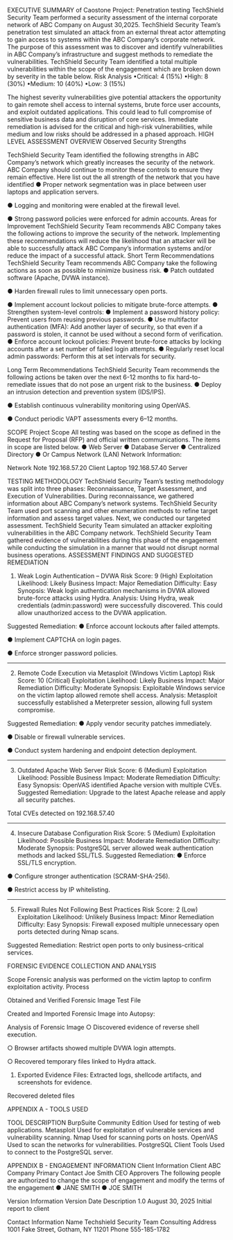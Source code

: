 EXECUTIVE SUMMARY of Caostone Project: Penetration testing
TechShield Security Team performed a security assessment of the internal corporate network of ABC Company on August 30,2025. TechShield Security Team’s penetration test simulated an attack from an external threat actor attempting to gain access to systems within the ABC Company’s corporate network. The purpose of this assessment was to discover and identify vulnerabilities in ABC Company’s infrastructure and suggest methods to remediate the vulnerabilities. TechShield Security Team identified a total multiple vulnerabilities within the scope of the engagement which are broken down by severity in the table below.
Risk Analysis
•Critical: 4 (15%)
•High: 8 (30%)
•Medium: 10 (40%)
•Low: 3 (15%)


The highest severity vulnerabilities give potential attackers the opportunity to gain remote shell access to internal systems, brute force user accounts, and exploit outdated applications. This could lead to full compromise of sensitive business data and disruption of core services.
Immediate remediation is advised for the critical and high-risk vulnerabilities, while medium and low risks should be addressed in a phased approach.
HIGH LEVEL ASSESSMENT OVERVIEW
Observed Security Strengths

TechShield Security Team identified the following strengths in ABC Company’s network which greatly increases the security of the network. ABC Company should continue to monitor these controls to ensure they remain effective.
Here list out the all strength of the network that you have identified 
●	Proper network segmentation was in place between user laptops and application servers.

●	Logging and monitoring were enabled at the firewall level.

●	Strong password policies were enforced for admin accounts.
Areas for Improvement
TechShield Security Team recommends ABC Company takes the following actions to improve the security of the network. Implementing these recommendations will reduce the likelihood that an attacker will be able to successfully attack ABC Company’s information systems and/or reduce the impact of a successful attack.
Short Term Recommendations 
TechShield Security Team recommends ABC Company take the following actions as soon as possible to minimize business risk. 
●	Patch outdated software (Apache, DVWA instance).

●	Harden firewall rules to limit unnecessary open ports.

●	Implement account lockout policies to mitigate brute-force attempts.
●	Strengthen system-level controls:
●	Implement a password history policy: Prevent users from reusing previous passwords.
●	Use multifactor authentication (MFA): Add another layer of security, so that even if a password is stolen, it cannot be used without a second form of verification.
●	Enforce account lockout policies: Prevent brute-force attacks by locking accounts after a set number of failed login attempts.
●	Regularly reset local admin passwords: Perform this at set intervals for security.

Long Term Recommendations 
TechShield Security Team recommends the following actions be taken over the next 6-12 months to fix hard-to-remediate issues that do not pose an urgent risk to the business.
●	Deploy an intrusion detection and prevention system (IDS/IPS).

●	Establish continuous vulnerability monitoring using OpenVAS.

●	Conduct periodic VAPT assessments every 6–12 months.

SCOPE
Project Scope
All testing was based on the scope as defined in the Request for Proposal (RFP) and official written communications. The items in scope are listed below.
●	Web Server
●	Database Server
●	Centralized Directory
●	Or Campus Network (LAN)
Network Information:
 
Network	Note
192.168.57.20	Client Laptop
192.168.57.40	Server

TESTING METHODOLOGY
TechShield Security Team’s testing methodology was split into three phases: Reconnaissance, Target Assessment, and Execution of Vulnerabilities. During reconnaissance, we gathered information about ABC Company’s network systems. TechShield Security Team used port scanning and other enumeration methods to refine target information and assess target values. Next, we conducted our targeted assessment. TechShield Security Team simulated an attacker exploiting vulnerabilities in the ABC Company network. TechShield Security Team gathered evidence of vulnerabilities during this phase of the engagement while conducting the simulation in a manner that would not disrupt normal business operations.
ASSESSMENT FINDINGS AND SUGGESTED REMEDIATION 
1. Weak Login Authentication – DVWA
Risk Score: 9 (High)
 Exploitation Likelihood: Likely
 Business Impact: Major
 Remediation Difficulty: Easy
Synopsis:
 Weak login authentication mechanisms in DVWA allowed brute-force attacks using Hydra.
Analysis:
 Using Hydra, weak credentials (admin:password) were successfully discovered. This could allow unauthorized access to the DVWA application.
 
 
Suggested Remediation:
●	Enforce account lockouts after failed attempts.

●	Implement CAPTCHA on login pages.

●	Enforce stronger password policies.


________________________________________
2. Remote Code Execution via Metasploit (Windows Victim Laptop)
Risk Score: 10 (Critical)
 Exploitation Likelihood: Likely
 Business Impact: Major
 Remediation Difficulty: Moderate
Synopsis:
 Exploitable Windows service on the victim laptop allowed remote shell access.
Analysis:
 Metasploit successfully established a Meterpreter session, allowing full system compromise.
 
 
Suggested Remediation:
●	Apply vendor security patches immediately.

●	Disable or firewall vulnerable services.

●	Conduct system hardening and endpoint detection deployment.

________________________________________
3. Outdated Apache Web Server
Risk Score: 6 (Medium)
 Exploitation Likelihood: Possible
 Business Impact: Moderate
 Remediation Difficulty: Easy
Synopsis:
 OpenVAS identified Apache version with multiple CVEs.
Suggested Remediation:
 Upgrade to the latest Apache release and apply all security patches.
 
 
Total CVEs detected on 192.168.57.40
 
 
________________________________________
4. Insecure Database Configuration
Risk Score: 5 (Medium)
 Exploitation Likelihood: Possible
 Business Impact: Moderate
 Remediation Difficulty: Moderate
Synopsis:
 PostgreSQL server allowed weak authentication methods and lacked SSL/TLS.
Suggested Remediation:
●	Enforce SSL/TLS encryption.

●	Configure stronger authentication (SCRAM-SHA-256).

●	Restrict access by IP whitelisting.
 
________________________________________
5. Firewall Rules Not Following Best Practices
Risk Score: 2 (Low)
 Exploitation Likelihood: Unlikely
 Business Impact: Minor
 Remediation Difficulty: Easy
Synopsis:
 Firewall exposed multiple unnecessary open ports detected during Nmap scans.
 
Suggested Remediation:
 Restrict open ports to only business-critical services.

 
FORENSIC EVIDENCE COLLECTION AND ANALYSIS

Scope
Forensic analysis was performed on the victim laptop to confirm exploitation activity.
Process

Obtained and Verified Forensic Image Test File


Created and Imported Forensic Image into Autopsy:


Analysis of Forensic Image
○	Discovered evidence of reverse shell execution.

○	Browser artifacts showed multiple DVWA login attempts.

○	Recovered temporary files linked to Hydra attack.


1.	Exported Evidence Files: Extracted logs, shellcode artifacts, and screenshots for evidence.
    
Recovered deleted files


APPENDIX A - TOOLS USED

TOOL	DESCRIPTION
BurpSuite Community Edition	Used for testing of web applications.
Metasploit	Used for exploitation of vulnerable services and vulnerability scanning.
Nmap	Used for scanning ports on hosts.
OpenVAS	Used to scan the networks for vulnerabilities.
PostgreSQL Client Tools	Used to connect to the PostgreSQL server.



APPENDIX B - ENGAGEMENT INFORMATION
Client Information
Client	ABC Company
Primary Contact	Joe Smith
CEO
Approvers	The following people are authorized to change the scope of engagement and modify the terms of the engagement
●	JANE SMITH
●	JOE SMITH

Version Information
Version	Date	Description
1.0	August 30, 2025	Initial report to client

Contact Information
Name	Techshield Security Team Consulting
Address	1001 Fake Street, Gotham, NY 11201
Phone	555-185-1782




